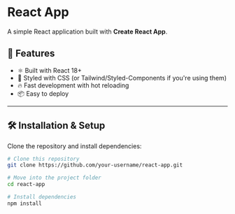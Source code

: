 # React App

A simple React application built with **Create React App**.

## 🚀 Features
- ⚛️ Built with React 18+
- 🎨 Styled with CSS (or Tailwind/Styled-Components if you're using them)
- 🔥 Fast development with hot reloading
- 📦 Easy to deploy

---

## 🛠️ Installation & Setup

Clone the repository and install dependencies:

```bash
# Clone this repository
git clone https://github.com/your-username/react-app.git

# Move into the project folder
cd react-app

# Install dependencies
npm install
